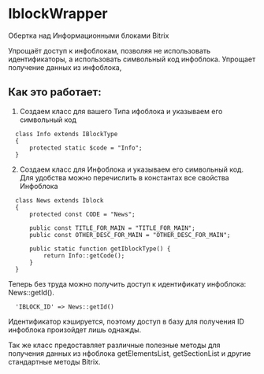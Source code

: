 # IblockWrapper
Обертка над Информационными блоками Bitrix

Упрощаёт доступ к инфоблокам, позволяя не использовать идентификаторы, а использовать символьный код инфоблока.
Упрощает получение данных из инфоблока, 

## Как это работает:

1) Создаем класс для вашего Типа ифоблока и указываем его символьный код
```
  class Info extends IBlockType
  {
      protected static $code = "Info";
  }
```

2) Создаем класс для Инфоблока и указываем его символьный код. Для удобства можно перечислить в константах все свойства Инфоблока
```
  class News extends Iblock
  {
      protected const CODE = "News";

      public const TITLE_FOR_MAIN = "TITLE_FOR_MAIN";
      public const OTHER_DESC_FOR_MAIN = "OTHER_DESC_FOR_MAIN";

      public static function getIblockType() {
          return Info::getCode();
      }
  }
```

Теперь без труда можно получить доступ к идентификату инфоблока: News::getId().
```
  'IBLOCK_ID' => News::getId()
```

Идентификатор кэшируется, поэтому доступ в базу для получения ID инфоблока произойдет лишь однажды.

Так же класс предоставляет различные полезные методы для получения данных из нфоблока getElementsList, getSectionList и другие стандартные методы Bitrix.
